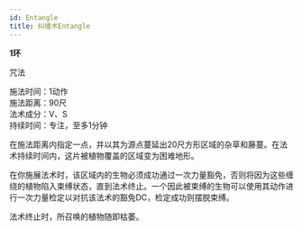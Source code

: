 ```yaml
---
id: Entangle
title: 纠缠术Entangle
---
```


**1环**

咒法

施法时间：1动作  
施法距离：90尺  
法术成分：V、S  
持续时间：专注，至多1分钟  


在施法距离内指定一点，并以其为源点蔓延出20尺方形区域的杂草和藤蔓。在法术持续时间内，这片被植物覆盖的区域变为困难地形。


在你施展法术时，该区域内的生物必须成功通过一次力量豁免，否则将因为这些缠绕的植物陷入束缚状态，直到法术终止。一个因此被束缚的生物可以使用其动作进行一次力量检定以对抗该法术的豁免DC，检定成功则摆脱束缚。


法术终止时，所召唤的植物随即枯萎。

